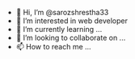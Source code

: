 - 👋 Hi, I’m @sarozshrestha33
- 👀 I’m interested in web developer
- 🌱 I’m currently learning ...
- 💞️ I’m looking to collaborate on ...
- 📫 How to reach me ...

<!---
sarozshrestha33/sarozshrestha33 is a ✨ special ✨ repository because its `README.md` (this file) appears on your GitHub profile.
You can click the Preview link to take a look at your changes.
--->
